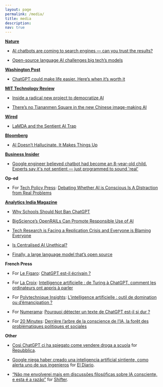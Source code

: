 ```yaml
---
layout: page
permalink: /media/
title: media
description: 
nav: true
---
```

**[Nature](https://www.nature.com)**

* [AI chatbots are coming to search engines — can you trust the results?](https://www.nature.com/articles/d41586-023-00423-4)

* [Open-source language AI challenges big tech’s models](https://www.nature.com/articles/d41586-022-01705-z)

**[Washington Post](https://www.washingtonpost.com/)**

* [ChatGPT could make life easier. Here’s when it’s worth it](https://www.washingtonpost.com/technology/2023/01/18/chatgpt-personal-use/)

**[MIT Technology Review](https://www.technologyreview.com)**

* [Inside a radical new project to democratize AI](https://www.technologyreview.com/2022/07/12/1055817/inside-a-radical-new-project-to-democratize-ai/)

* [There’s no Tiananmen Square in the new Chinese image-making AI](https://www.technologyreview.com/2022/09/14/1059481/baidu-chinese-image-ai-tiananmen/)

**[Wired](https://www.wired.com)**

* [LaMDA and the Sentient AI Trap](https://www.wired.com/story/lamda-sentient-ai-bias-google-blake-lemoine/)

**[Bloomberg](https://www.bloomberg.com/)**

* [AI Doesn’t Hallucinate. It Makes Things Up](https://www.bloomberg.com/news/newsletters/2023-04-03/chatgpt-bing-and-bard-don-t-hallucinate-they-fabricate)

**[Business Insider](https://www.businessinsider.com/)**

* [Google engineer believed chatbot had become an 8-year-old child. Experts say it's not sentient — just programmed to sound 'real'](https://www.businessinsider.com/lamda-ai-isnt-sentient-google-engineer-claims-2022-6?r=US&IR=T)

**Op-ed**

* For [Tech Policy Press](https://techpolicy.press/): [Debating Whether AI is Conscious Is A Distraction from Real Problems](https://techpolicy.press/debating-whether-ai-is-conscious-is-a-distraction-from-real-problems/)

**[Analytics India Magazine](https://analyticsindiamag.com/)**

* [Why Schools Should Not Ban ChatGPT](https://analyticsindiamag.com/why-schools-should-not-ban-chatgpt/)

* [BigScience’s OpenRAILs Can Promote Responsible Use of AI](https://analyticsindiamag.com/bigsciences-openrails-can-promote-responsible-use-of-ai/)

* [Tech Research is Facing a Replication Crisis and Everyone is Blaming Everyone](https://analyticsindiamag.com/tech-research-is-facing-a-replication-crisis-and-everyone-is-blaming-everyone/)

* [Is Centralised AI Unethical?](https://analyticsindiamag.com/is-centralised-ai-unethical/)

* [Finally, a large language model that’s open source](https://analyticsindiamag.com/finally-a-large-language-model-thats-open-source/)

**French Press**

* For [Le Figaro](https://www.lefigaro.fr/): [ChatGPT est-il écrivain ?](https://www.lefigaro.fr/livres/chatgpt-est-il-ecrivain-20230312)

* For [La Croix](https://www.la-croix.com/): [Intelligence artificielle : de Turing à ChatGPT, comment les ordinateurs ont appris à parler](https://www.la-croix.com/Sciences-et-ethique/Intelligence-artificielle-Turing-ChatGPT-comment-ordinateurs-appris-parler-2023-04-27-1201265233)

* For [Polytechnique Insights](https://www.polytechnique-insights.com/): [L’intelligence artificielle : outil de domination ou d’émancipation ?](https://www.polytechnique-insights.com/tribunes/digital/lintelligence-artificielle-outil-de-domination-ou-demancipation/)

* For [Numerama](https://www.numerama.com/): [Pourquoi détecter un texte de ChatGPT est-il si dur ?](https://www.numerama.com/tech/1252886-pourquoi-detecter-un-texte-ecrit-par-chatgpt-est-il-si-dur.html) 

* For [20 Minutes](https://www.20minutes.fr/): [Derrière l’arbre de la conscience de l’IA, la forêt des problématiques politiques et sociales
](https://www.20minutes.fr/arts-stars/web/3315831-20220726-derriere-arbre-conscience-ia-foret-problematiques-politiques-sociales)

**Other**

* [Così ChatGPT ci ha spiegato come vendere droga a scuola](https://www.repubblica.it/tecnologia/2023/02/19/news/fare_il_jailbreak_di_una_ia_cosi_chatgpt_ci_ha_spiegato_come_vendere_droga_a_scuola-387353948/) for [Repubblica](https://www.repubblica.it/).

* [Google niega haber creado una inteligencia artificial sintiente, como alerta uno de sus ingenieros](https://www.eldiarioar.com/mundo/google-niega-haber-creado-inteligencia-artificial-sintiente-alerta-ingenieros_1_9083638.html) for [El Diario](https://www.eldiarioar.com).

* [“Não me envolverei mais em discussões filosóficas sobre IA consciente, e esta é a razão”](https://shifter.pt/2022/08/ia-consciente-giada-pistilli/) for [Shifter](https://shifter.pt/).









